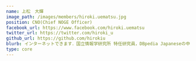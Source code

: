 ```yaml
---
name: 上松　大輝
image_path: /images/members/hiroki.uematsu.jpg
position: CNO(Chief NOGE Officer)
facebook_url: https://www.facebook.com/hiroki.uematsu
twitter_url: https://twitter.com/hiroki_u
github_url: https://github.com/hirokiu
blurb: インターネットできます．国立情報学研究所 特任研究員，DBpedia Japaneseの中の人，専修大学，鶴見大学および横浜市立大学非常勤講師．人工知能，セマンティックウェブ，地震学等の研究に従事
type: core
---
```


